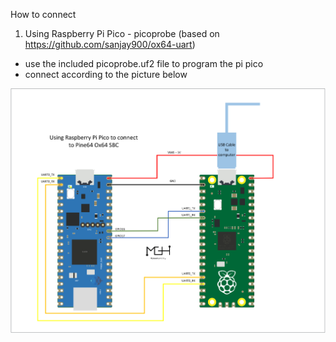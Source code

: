 How to connect
1. Using Raspberry Pi Pico - picoprobe (based on https://github.com/sanjay900/ox64-uart)
- use the included picoprobe.uf2 file to program the pi pico
- connect according to the picture below

![UsingPico](https://github.com/Kris-Sekula/Pine64_Ox64_SBC/blob/main/uart/Pine_Serial_L.png)
